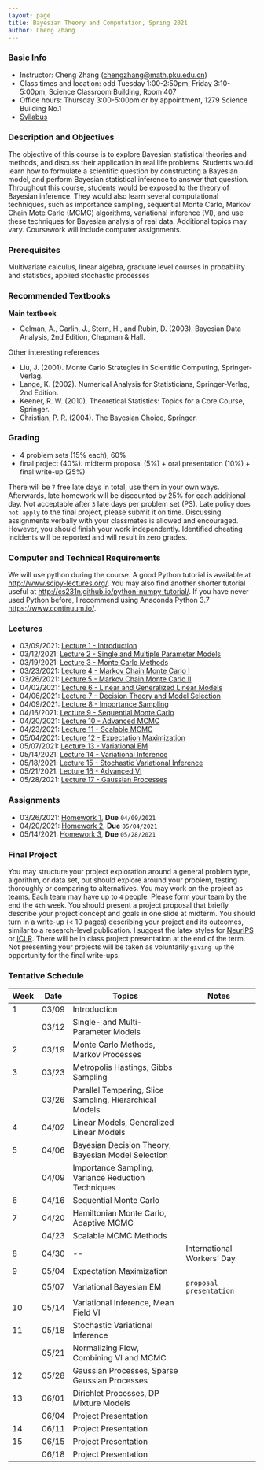 ```yaml
---
layout: page
title: Bayesian Theory and Computation, Spring 2021
author: Cheng Zhang
---
```


### Basic Info
- Instructor: Cheng Zhang (<chengzhang@math.pku.edu.cn>)
- Class times and location: odd Tuesday 1:00-2:50pm, Friday 3:10-5:00pm, Science Classroom Building, Room 407  
- Office hours: Thursday 3:00-5:00pm or by appointment, 1279 Science Building No.1
- [Syllabus]({{sites.baseurl}}/courses/Syllabus-btc-s21.pdf)
  
### Description and Objectives
The objective of this course is to explore Bayesian statistical theories and methods, and discuss their application in real life problems. Students would learn how to formulate a scientific question by constructing a Bayesian model, and perform Bayesian statistical inference to answer that question. Throughout this course, students would be exposed to the theory of Bayesian inference. They would also learn several computational techniques, such as importance sampling, sequential Monte Carlo, Markov Chain Mote Carlo (MCMC) algorithms, variational inference (VI), and use these techniques for Bayesian analysis of real data. Additional topics may vary. Coursework will include computer assignments.

### Prerequisites
Multivariate calculus, linear algebra, graduate level courses in probability and statistics, applied stochastic processes

### Recommended Textbooks
**Main textbook**

- Gelman, A., Carlin, J., Stern, H., and Rubin, D. (2003). Bayesian Data Analysis, 2nd Edition, Chapman & Hall.

Other interesting references

- Liu, J. (2001). Monte Carlo Strategies in Scientific Computing, Springer-Verlag.
- Lange, K. (2002). Numerical Analysis for Statisticians, Springer-Verlag, 2nd Edition.
- Keener, R. W. (2010). Theoretical Statistics: Topics for a Core Course, Springer.
- Christian, P. R. (2004). The Bayesian Choice, Springer.

### Grading
- 4 problem sets (15% each), 60%
- final project (40%): midterm proposal (5%) + oral presentation (10%) + final write-up (25%)

There will be `7` free late days in total, use them in your own ways. Afterwards, late homework will be discounted by 25% for each additional day. Not acceptable after `3` late days per problem set (PS). Late policy `does not apply` to the final project, please submit it on time. Discussing assignments verbally with your classmates is allowed and encouraged. However, you should finish your work independently. Identified cheating incidents will be reported and will result in zero grades.

### Computer and Technical Requirements

We will use python during the course. A good Python tutorial is available at <http://www.scipy-lectures.org/>. You may also find another shorter tutorial useful at <http://cs231n.github.io/python-numpy-tutorial/>. If you have never used Python before, I recommend using Anaconda Python 3.7 <https://www.continuum.io/>.

### Lectures
- 03/09/2021: [Lecture 1 - Introduction]({{sites.baseurl}}/static/slides/btc_spring21/lec01.pdf) 
- 03/12/2021: [Lecture 2 - Single and Multiple Parameter Models]({{sites.baseurl}}/static/slides/btc_spring21/lec02.pdf)
- 03/19/2021: [Lecture 3 - Monte Carlo Methods]({{sites.baseurl}}/static/slides/btc_spring21/lec03.pdf)
- 03/23/2021: [Lecture 4 - Markov Chain Monte Carlo I]({{sites.baseurl}}/static/slides/btc_spring21/lec04.pdf)
- 03/26/2021: [Lecture 5 - Markov Chain Monte Carlo II]({{sites.baseurl}}/static/slides/btc_spring21/lec05.pdf)
- 04/02/2021: [Lecture 6 - Linear and Generalized Linear Models]({{sites.baseurl}}/static/slides/btc_spring21/lec06.pdf)
- 04/06/2021: [Lecture 7 - Decision Theory and Model Selection]({{sites.baseurl}}/static/slides/btc_spring21/lec07.pdf)
- 04/09/2021: [Lecture 8 - Importance Sampling]({{sites.baseurl}}/static/slides/btc_spring21/lec08.pdf)
- 04/16/2021: [Lecture 9 - Sequential Monte Carlo]({{sites.baseurl}}/static/slides/btc_spring21/lec09.pdf)
- 04/20/2021: [Lecture 10 - Advanced MCMC]({{sites.baseurl}}/static/slides/btc_spring21/lec10.pdf)
- 04/23/2021: [Lecture 11 - Scalable MCMC]({{sites.baseurl}}/static/slides/btc_spring21/lec11.pdf)
- 05/04/2021: [Lecture 12 - Expectation Maximization]({{sites.baseurl}}/static/slides/btc_spring21/lec12.pdf)
- 05/07/2021: [Lecture 13 - Variational EM]({{sites.baseurl}}/static/slides/btc_spring21/lec13.pdf)
- 05/14/2021: [Lecture 14 - Variational Inference]({{sites.baseurl}}/static/slides/btc_spring21/lec14.pdf)
- 05/18/2021: [Lecture 15 - Stochastic Variational Inference]({{sites.baseurl}}/static/slides/btc_spring21/lec15.pdf)
- 05/21/2021: [Lecture 16 - Advanced VI]({{sites.baseurl}}/static/slides/btc_spring21/lec16.pdf)
- 05/28/2021: [Lecture 17 - Gaussian Processes]({{sites.baseurl}}/static/slides/btc_spring21/lec17.pdf)


### Assignments
- 03/26/2021: [Homework 1]({{sites.baseurl}}/static/slides/btc_spring21/hw01.pdf), **Due** `04/09/2021`
- 04/20/2021: [Homework 2]({{sites.baseurl}}/static/slides/btc_spring21/hw02.pdf), **Due** `05/04/2021`
- 05/14/2021: [Homework 3]({{sites.baseurl}}/static/slides/btc_spring21/hw03.pdf), **Due** `05/28/2021`


### Final Project
You may structure your project exploration around a general problem type, algorithm, or data set, but should explore around your problem, testing thoroughly or comparing to alternatives. You may work on the project as teams. Each team may have up to `4` people. Please form your team by the end the `4th` week. You should present a project proposal that briefly describe your project concept and goals in one slide at midterm. You should turn in a write-up (< 10 pages) describing your project and its outcomes, similar to a research-level publication. I suggest the latex styles for [NeurIPS](https://nips.cc/Conferences/2019/PaperInformation/StyleFiles) or [ICLR](https://iclr.cc/Conferences/2019/CallForPapers). There will be in class project presentation at the end of the term. Not presenting your projects will be taken as voluntarily `giving up` the opportunity for the final write-ups.



### Tentative Schedule

| Week  | Date | Topics       |    Notes   |
| ----- |------| -----        |   -----    |
| 1     |03/09 | Introduction |            |
|       |03/12 | Single- and Multi- Parameter Models|   |
| 2     |03/19 | Monte Carlo Methods, Markov Processes|      |
| 3     |03/23 | Metropolis Hastings, Gibbs Sampling|  
|       |03/26 | Parallel Tempering, Slice Sampling, Hierarchical Models|    |
| 4     |04/02 | Linear Models, Generalized Linear Models |    |
| 5     |04/06 | Bayesian Decision Theory, Bayesian Model Selection |     |
|       |04/09 | Importance Sampling, Variance Reduction Techniques|       <!--PS2 out, due 10/23-->
| 6     |04/16 | Sequential Monte Carlo|     |
| 7     |04/20 | Hamiltonian Monte Carlo, Adaptive MCMC|       |
|       |04/23 | Scalable MCMC Methods |         |
| 8     |04/30 | -- |    International Workers’ Day |
| 9     |05/04 | Expectation Maximization |     
|       |05/07 | Variational Bayesian EM |   `proposal presentation`   |
| 10    |05/14 | Variational Inference, Mean Field VI |      |
| 11    |05/18 | Stochastic Variational Inference |       
|       |05/21 | Normalizing Flow, Combining VI and MCMC |          |
| 12    |05/28 | Gaussian Processes, Sparse Gaussian Processes|       |
| 13    |06/01 | Dirichlet Processes, DP Mixture Models|    |
|       |06/04 | Project Presentation |     |
| 14    |06/11 | Project Presentation |     |
| 15    |06/15 | Project Presentation |    |
|       |06/18 | Project Presentation |    |